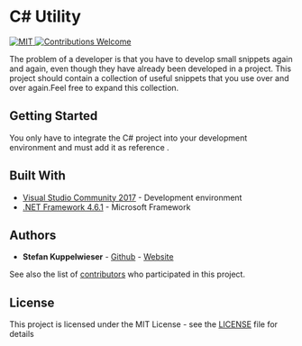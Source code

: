 # C# Utility
<a href="https://opensource.org/licenses/MIT">
  <img src="https://img.shields.io/badge/License-MIT-red.svg"
      alt="MIT">
</a>
<a href="https://github.com/StefanKuppelwieser/C-Sharp-Utility">
   <img src="https://img.shields.io/badge/contributions-welcome-brightgreen.svg?style=flat"
        alt="Contributions Welcome">
</a>

The problem of a developer is that you have to develop small snippets again and again, even though they have already been developed in a project. This project should contain a collection of useful snippets that you use over and over again.Feel free to expand this collection.

## Getting Started

You only have to integrate the C# project into your development environment and must add it as reference .


## Built With

* [Visual Studio Community 2017](https://www.visualstudio.com/de/downloads/) - Development environment
* [.NET Framework 4.6.1](https://www.microsoft.com/de-de/download/details.aspx?id=49982) - Microsoft Framework

## Authors

* **Stefan Kuppelwieser** - [Github](https://github.com/StefanKuppelwieser) - [Website](https://wwww.kuppelwieser.net)

See also the list of [contributors](https://github.com/StefanKuppelwieser/C-Util/graphs/contributors) who participated in this project.

## License

This project is licensed under the MIT License - see the [LICENSE](LICENSE) file for details
